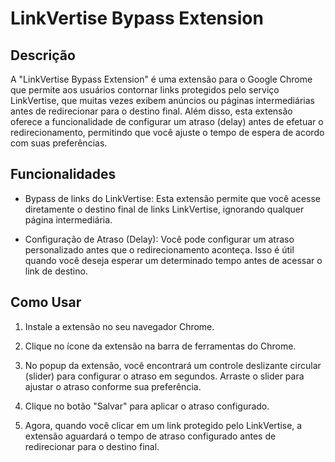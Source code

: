 # LinkVertise Bypass Extension

## Descrição

A "LinkVertise Bypass Extension" é uma extensão para o Google Chrome que permite aos usuários contornar links protegidos pelo serviço LinkVertise, que muitas vezes exibem anúncios ou páginas intermediárias antes de redirecionar para o destino final. Além disso, esta extensão oferece a funcionalidade de configurar um atraso (delay) antes de efetuar o redirecionamento, permitindo que você ajuste o tempo de espera de acordo com suas preferências.

## Funcionalidades

- Bypass de links do LinkVertise: Esta extensão permite que você acesse diretamente o destino final de links LinkVertise, ignorando qualquer página intermediária.

- Configuração de Atraso (Delay): Você pode configurar um atraso personalizado antes que o redirecionamento aconteça. Isso é útil quando você deseja esperar um determinado tempo antes de acessar o link de destino.

## Como Usar

1. Instale a extensão no seu navegador Chrome.

2. Clique no ícone da extensão na barra de ferramentas do Chrome.

3. No popup da extensão, você encontrará um controle deslizante circular (slider) para configurar o atraso em segundos. Arraste o slider para ajustar o atraso conforme sua preferência.

4. Clique no botão "Salvar" para aplicar o atraso configurado.

5. Agora, quando você clicar em um link protegido pelo LinkVertise, a extensão aguardará o tempo de atraso configurado antes de redirecionar para o destino final.
